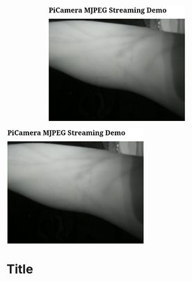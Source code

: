 <div style="text-align:center"><img src ="/images/progress-images/test-stream-result-crop.png" /></div>

![Test Stream](images/progress-images/test-stream-result-crop.png)

# Title
